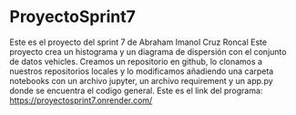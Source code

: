 # ProyectoSprint7
Este es el proyecto del sprint 7 de Abraham Imanol Cruz Roncal
Este proyecto crea un histograma y un diagrama de dispersión con el conjunto de datos vehicles.
Creamos un repositorio en github, lo clonamos a nuestros repositorios locales y lo modificamos añadiendo una carpeta notebooks con un archivo jupyter, un archivo requirement y un app.py donde se encuentra el codigo general.
Este es el link del programa: https://proyectosprint7.onrender.com/
